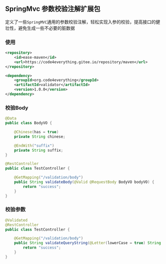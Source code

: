 ## SpringMvc 参数校验注解扩展包

定义了一些`SpringMVC`通用的参数校验注解，轻松实现入参的校验，提高接口的健壮性，避免生成一些不必要的脏数据

### 使用

``` xml
<repository>
    <id>ease-maven</id>
    <url>https://code4everything.gitee.io/repository/maven</url>
</repository>
```

``` xml
<dependency>
    <groupId>org.code4everything</groupId>
    <artifactId>validator</artifactId>
    <version>1.0.0</version>
</dependency>
```

### 校验Body

``` java
@Data
public class BodyVO {

    @Chinese(has = true)
    private String chinese;

    @EndWith("suffix")
    private String suffix;
}
```

``` java
@RestController
public class TestController {

    @GetMapping("/validation/body")
    public String validateBody(@Valid @RequestBody BodyVO bodyVO) {
        return "success";
    }
}
```

### 校验参数

``` java
@Validated
@RestController
public class TestController {

    @GetMapping("/validation/body")
    public String validateQueryString(@Letter(lowerCase = true) String letter, @Mobile String phoneNumber) {
        return "success";
    }
}
```

